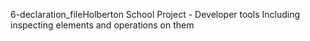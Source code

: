 6-declaration_fileHolberton School Project - Developer tools
Including inspecting elements and operations on them